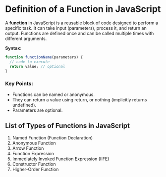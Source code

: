 # Definition of a Function in JavaScript

A **function** in JavaScript is a reusable block of code designed to perform a specific task. It can take input (parameters), process it, and return an output. Functions are defined once and can be called multiple times with different arguments.

**Syntax**:  
```javascript
function functionName(parameters) {
  // code to execute
  return value; // optional
}
```
### Key Points:

- Functions can be named or anonymous.
- They can return a value using return, or nothing (implicitly returns undefined).
- Parameters are optional.

## List of Types of Functions in JavaScript

1. Named Function (Function Declaration)  
2. Anonymous Function   
3. Arrow Function 
4. Function Expression
5. Immediately Invoked Function Expression (IIFE)  
6. Constructor Function  
7. Higher-Order Function